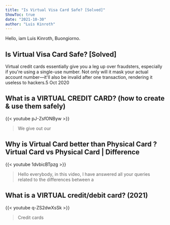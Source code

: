 ```yaml
---
title: "Is Virtual Visa Card Safe? [Solved]"
ShowToc: true 
date: "2021-10-30"
author: "Luis Kinroth" 
---
```


Hello, iam Luis Kinroth, Buongiorno.
## Is Virtual Visa Card Safe? [Solved]
Virtual credit cards essentially give you a leg up over fraudsters, especially if you're using a single-use number. Not only will it mask your actual account number—it'll also be invalid after one transaction, rendering it useless to hackers.5 Oct 2020

## What is a VIRTUAL CREDIT CARD? (how to create & use them safely)
{{< youtube pJ-ZsfONByw >}}
>We give out our 

## Why is Virtual Card better than Physical Card ? Virtual Card vs Physical Card | Difference
{{< youtube 1dvbicBTpzg >}}
>Hello everybody, in this video, I have answered all your queries related to the differences between a 

## What is a VIRTUAL credit/debit card? (2021)
{{< youtube q-ZS2dwXsSk >}}
>Credit cards

